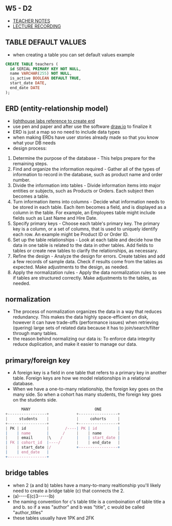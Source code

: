 ## W5 - D2

* [TEACHER NOTES](https://github.com/FrancisBourgouin/lectures-2020-mtl-feb03/tree/master/w5d2)
* [LECTURE RECORDING](https://www.youtube.com/watch?v=4HeN56P_05M&feature=youtu.be)

## TABLE DEFAULT VALUES
* when creating a table you can set default values example
```sql
CREATE TABLE teachers (
  id SERIAL PRIMARY KEY NOT NULL,
  name VARCHAR(255) NOT NULL,
  is_active BOOLEAN DEFAULT TRUE,
  start_date DATE,
  end_date DATE
);
```

## ERD (entity-relationship model)
* [lighthouse labs reference to create erd](https://web.compass.lighthouselabs.ca/activities/944)
* use pen and paper and after use the software [draw.io](https://www.draw.io/) to finalize it
* ERD is just a map so no need to include data types
* when making ERDs have user stories already made so that you know what your DB needs
* design process:
1. Determine the purpose of the database - This helps prepare for the remaining steps.
2. Find and organize the information required - Gather all of the types of information to record in the database, such as product name and order number.
3. Divide the information into tables - Divide information items into major entities or subjects, such as Products or Orders. Each subject then becomes a table.
4. Turn information items into columns - Decide what information needs to be stored in each table. Each item becomes a field, and is displayed as a column in the table. For example, an Employees table might include fields such as Last Name and Hire Date.
5. Specify primary keys - Choose each table's primary key. The primary key is a column, or a set of columns, that is used to uniquely identify each row. An example might be Product ID or Order ID.
6. Set up the table relationships - Look at each table and decide how the data in one table is related to the data in other tables. Add fields to tables or create new tables to clarify the relationships, as necessary.
7. Refine the design - Analyze the design for errors. Create tables and add a few records of sample data. Check if results come from the tables as expected. Make adjustments to the design, as needed.
8. Apply the normalization rules - Apply the data normalization rules to see if tables are structured correctly. Make adjustments to the tables, as needed.

## normalization
* The process of normalization organizes the data in a way that reduces redundancy. This makes the data highly space-efficient on disk, however it can have trade-offs (performance issues) when retrieving (quering) large sets of related data because it has to join/search/filter through many tables.
* the reason behind normalizing our data is: To enforce data integrity reduce duplication, and make it easier to manage our data.

## primary/foreign key
* A foreign key is a field in one table that refers to a primary key in another table. Foreign keys are how we model relationships in a relational database. 
* When we have a one-to-many relationship, the foreign key goes on the many side. So when a cohort has many students, the foreign key goes on the students side.
```js
       MANY                            ONE
+-----------------+            +-----------------+
|     students    |            |     cohorts     |
+-----------------+            +-----------------+
| PK | id         |       /----| PK | id         |
|    | name       |      /     |    | name       |
|    | email      |\    /      |    | start_date |
| FK | cohort_id  |----/       |    | end_date   |
|    | start_date |/           +-----------------+
|    | end_date   |
+-----------------+
```

## bridge tables
* when 2 (a and b) tables have a many-to-many realtionship you'll likely need to create a bridge table (c) that connects the 2.
* (a)----E(c)3-----(b)
* the naming convention for c's table title is a comboination of table title a and b. so if a was "author" and b was "title", c would be called "author_titles" 
* these tables usually have 1PK and 2FK